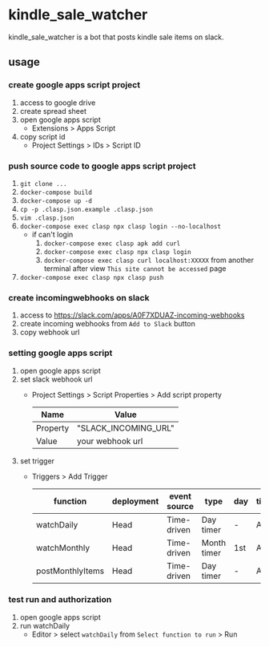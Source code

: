 # kindle_sale_watcher

kindle_sale_watcher is a bot that posts kindle sale items on slack.

## usage

### create google apps script project

1. access to google drive
1. create spread sheet
1. open google apps script
    * Extensions > Apps Script
1. copy script id
    * Project Settings > IDs > Script ID

### push source code to google apps script project

1. `git clone ...`
1. `docker-compose build`
1. `docker-compose up -d`
1. `cp -p .clasp.json.example .clasp.json`
1. `vim .clasp.json`
1. `docker-compose exec clasp npx clasp login --no-localhost`
    * if can't login
      1. `docker-compose exec clasp apk add curl`
      1. `docker-compose exec clasp npx clasp login`
      1. `docker-compose exec clasp curl localhost:XXXXX` from another terminal after view `This site cannot be accessed` page
1. `docker-compose exec clasp npx clasp push`

### create incomingwebhooks on slack

1. access to https://slack.com/apps/A0F7XDUAZ-incoming-webhooks
1. create incoming webhooks from `Add to Slack` button
1. copy webhook url

### setting google apps script

1. open google apps script
1. set slack webhook url
    * Project Settings > Script Properties > Add script property

      |Name    |Value               |
      |--------|--------------------|
      |Property|"SLACK_INCOMING_URL"|
      |Value   |your webhook url    |
1. set trigger
    * Triggers > Add Trigger

      |function        |deployment|event source|type       |day|time|failure notification|
      |----------------|----------|------------|-----------|---|----|--------------------|
      |watchDaily      |Head      |Time-driven |Day timer  |-  |Any |Any                 |
      |watchMonthly    |Head      |Time-driven |Month timer|1st|Any |Any                 |
      |postMonthlyItems|Head      |Time-driven |Day timer  |-  |Any |Any                 |

### test run and authorization

1. open google apps script
1. run watchDaily
    * Editor > select `watchDaily` from `Select function to run` > Run

